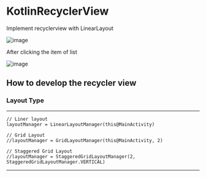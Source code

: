 # KotlinRecyclerView


Implement recyclerview with LinearLayout 


![image](https://user-images.githubusercontent.com/53125879/74289570-47dad680-4ce4-11ea-99e2-1bf042be12a8.png)


After clicking the item of list



![image](https://user-images.githubusercontent.com/53125879/74289608-693bc280-4ce4-11ea-9354-4180ae8794ae.png)


## How to develop the recycler view 


### Layout Type

---------------------------------------------------------

    // Liner layout 
    layoutManager = LinearLayoutManager(this@MainActivity)

    // Grid Layout
    //layoutManager = GridLayoutManager(this@MainActivity, 2)

    // Staggered Grid Layout
    //layoutManager = StaggeredGridLayoutManager(2, StaggeredGridLayoutManager.VERTICAL)

------------------------------------------------------------
